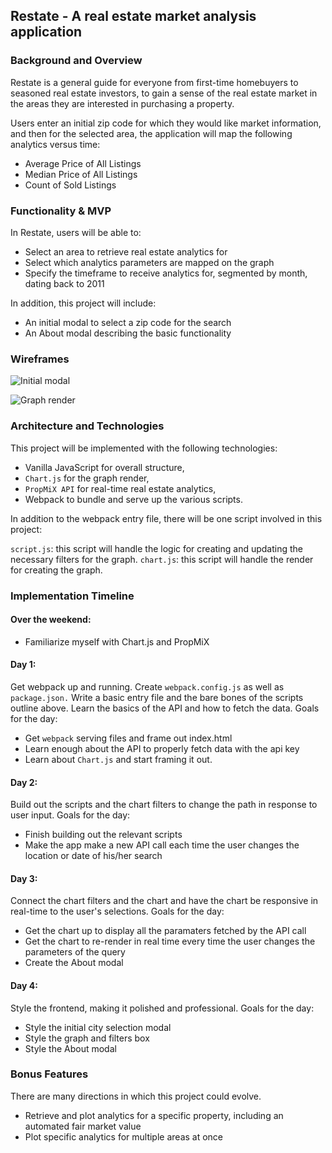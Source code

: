 ## Restate - A real estate market analysis application

### Background and Overview

Restate is a general guide for everyone from first-time homebuyers to seasoned real estate investors, to gain a sense of the real estate
market in the areas they are interested in purchasing a property.

Users enter an initial zip code for which they would like market information, and then for the selected area, the application will map the
following analytics versus time:

* Average Price of All Listings
* Median Price of All Listings
* Count of Sold Listings

### Functionality & MVP

In Restate, users will be able to:

* Select an area to retrieve real estate analytics for
* Select which analytics parameters are mapped on the graph
* Specify the timeframe to receive analytics for, segmented by month, dating back to 2011

In addition, this project will include:

* An initial modal to select a zip code for the search
* An About modal describing the basic functionality

### Wireframes

![Initial modal](https://github.com/andrewopes789/restate/blob/master/wireframes/initial-modal.png)

![Graph render](https://github.com/andrewopes789/restate/blob/master/wireframes/main-page-render.png)

### Architecture and Technologies

This project will be implemented with the following technologies:

* Vanilla JavaScript for overall structure,
* `Chart.js` for the graph render,
* `PropMiX API` for real-time real estate analytics,
* Webpack to bundle and serve up the various scripts.

In addition to the webpack entry file, there will be one script involved in this project:

`script.js`: this script will handle the logic for creating and updating the necessary filters for the graph.
`chart.js`: this script will handle the render for creating the graph.

### Implementation Timeline

#### Over the weekend:

* Familiarize myself with Chart.js and PropMiX

#### Day 1:
Get webpack up and running. Create `webpack.config.js` as well as `package.json.` Write a basic entry file and the bare bones
of the scripts outline above. Learn the basics of the API and how to fetch the data. Goals for the day:

* Get `webpack` serving files and frame out index.html
* Learn enough about the API to properly fetch data with the api key
* Learn about `Chart.js` and start framing it out.

#### Day 2:
Build out the scripts and the chart filters to change the path in response to user input. Goals for the day:

* Finish building out the relevant scripts
* Make the app make a new API call each time the user changes the location or date of his/her search

#### Day 3:
Connect the chart filters and the chart and have the chart be responsive in real-time to the user's selections. Goals for the day:

* Get the chart up to display all the paramaters fetched by the API call
* Get the chart to re-render in real time every time the user changes the parameters of the query
* Create the About modal

#### Day 4:
Style the frontend, making it polished and professional. Goals for the day:

* Style the initial city selection modal
* Style the graph and filters box
* Style the About modal

### Bonus Features
There are many directions in which this project could evolve.

* Retrieve and plot analytics for a specific property, including an automated fair market value
* Plot specific analytics for multiple areas at once
